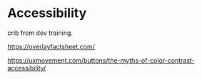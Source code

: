 # Accessibility

crib from dev training. 

https://overlayfactsheet.com/

https://uxmovement.com/buttons/the-myths-of-color-contrast-accessibility/
